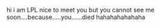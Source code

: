 hi i am LPL nice to meet you but you cannot see me soon....because.....you......died hahahahahahaha
